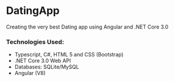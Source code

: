 # DatingApp
Creating the very best Dating app using Angular and .NET Core 3.0

### Technologies Used:
- Typescript, C#, HTML 5 and CSS (Bootstrap)
- .NET Core 3.0 Web API
- Databases: SQLite/MySQL
- Angular (V8)
